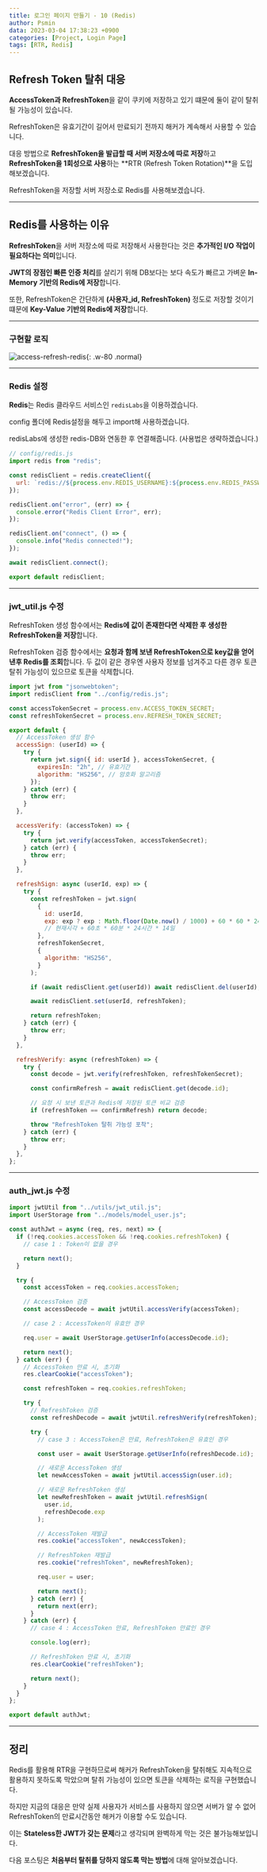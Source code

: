 ```yaml
---
title: 로그인 페이지 만들기 - 10 (Redis)
author: Psmin
data: 2023-03-04 17:38:23 +0900
categories: [Project, Login Page]
tags: [RTR, Redis]
---
```


## Refresh Token 탈취 대응

**AccessToken과 RefreshToken**을 같이 쿠키에 저장하고 있기 떄문에 둘이 같이 탈취될 가능성이 있습니다.

RefreshToken은 유효기간이 길어서 만료되기 전까지 해커가 계속해서 사용할 수 있습니다.

대응 방법으로 **RefreshToken을 발급할 때 서버 저장소에 따로 저장**하고 **RefreshToken을 1회성으로 사용**하는 **RTR (Refresh Token Rotation)**을 도입해보겠습니다.

RefreshToken을 저장할 서버 저장소로 Redis를 사용해보겠습니다.

---

## Redis를 사용하는 이유

**RefreshToken**을 서버 저장소에 따로 저장해서 사용한다는 것은 **추가적인 I/O 작업이 필요하다는 의미**입니다.

**JWT의 장점인 빠른 인증 처리**를 살리기 위해 DB보다는 보다 속도가 빠르고 가벼운 **In-Memory 기반의 Redis에 저장**합니다.

또한, RefreshToken은 간단하게 **(사용자\_id, RefreshToken)** 정도로 저장할 것이기 떄문에 **Key-Value 기반의 Redis에 저장**합니다.

---

### 구현할 로직

![access-refresh-redis](/assets/img/access-refresh-redis.png){: .w-80 .normal}

---

### Redis 설정

**Redis**는 Redis 클라우드 서비스인 `redisLabs`을 이용하겠습니다.

config 폴더에 Redis설정을 해두고 import해 사용하겠습니다.

redisLabs에 생성한 redis-DB와 연동한 후 연결해줍니다. (사용법은 생략하겠습니다.)

```js
// config/redis.js
import redis from "redis";

const redisClient = redis.createClient({
  url: `redis://${process.env.REDIS_USERNAME}:${process.env.REDIS_PASSWORD}@${process.env.REDIS_HOST}:${process.env.REDIS_PORT}/${process.env.REDIS_DB_NUM}`,
});

redisClient.on("error", (err) => {
  console.error("Redis Client Error", err);
});

redisClient.on("connect", () => {
  console.info("Redis connected!");
});

await redisClient.connect();

export default redisClient;
```

---

### jwt_util.js 수정

RefreshToken 생성 함수에서는 **Redis에 값이 존재한다면 삭제한 후 생성한 RefreshToken을 저장**합니다.

RefreshToken 검증 함수에서는 **요청과 함께 보낸 RefreshToken으로 key값을 얻어낸후 Redis를 조회**합니다.
두 값이 같은 경우엔 사용자 정보를 넘겨주고 다른 경우 토큰 탈취 가능성이 있으므로 토큰을 삭제합니다.

```js
import jwt from "jsonwebtoken";
import redisClient from "../config/redis.js";

const accessTokenSecret = process.env.ACCESS_TOKEN_SECRET;
const refreshTokenSecret = process.env.REFRESH_TOKEN_SECRET;

export default {
  // AccessToken 생성 함수
  accessSign: (userId) => {
    try {
      return jwt.sign({ id: userId }, accessTokenSecret, {
        expiresIn: "2h", // 유효기간
        algorithm: "HS256", // 암호화 알고리즘
      });
    } catch (err) {
      throw err;
    }
  },

  accessVerify: (accessToken) => {
    try {
      return jwt.verify(accessToken, accessTokenSecret);
    } catch (err) {
      throw err;
    }
  },

  refreshSign: async (userId, exp) => {
    try {
      const refreshToken = jwt.sign(
        {
          id: userId,
          exp: exp ? exp : Math.floor(Date.now() / 1000) + 60 * 60 * 24 * 14,
          // 현재시각 + 60초 * 60분 * 24시간 * 14일
        },
        refreshTokenSecret,
        {
          algorithm: "HS256",
        }
      );

      if (await redisClient.get(userId)) await redisClient.del(userId);

      await redisClient.set(userId, refreshToken);

      return refreshToken;
    } catch (err) {
      throw err;
    }
  },

  refreshVerify: async (refreshToken) => {
    try {
      const decode = jwt.verify(refreshToken, refreshTokenSecret);

      const confirmRefresh = await redisClient.get(decode.id);

      // 요청 시 보낸 토큰과 Redis에 저장된 토큰 비교 검증
      if (refreshToken == confirmRefresh) return decode;

      throw "RefreshToken 탈취 가능성 포착";
    } catch (err) {
      throw err;
    }
  },
};
```

---

### auth_jwt.js 수정

```js
import jwtUtil from "../utils/jwt_util.js";
import UserStorage from "../models/model_user.js";

const authJwt = async (req, res, next) => {
  if (!req.cookies.accessToken && !req.cookies.refreshToken) {
    // case 1 : Token이 없을 경우

    return next();
  }

  try {
    const accessToken = req.cookies.accessToken;

    // AccessToken 검증
    const accessDecode = await jwtUtil.accessVerify(accessToken);

    // case 2 : AccessToken이 유효안 경우

    req.user = await UserStorage.getUserInfo(accessDecode.id);

    return next();
  } catch (err) {
    // AccessToken 만료 시, 초기화
    res.clearCookie("accessToken");

    const refreshToken = req.cookies.refreshToken;

    try {
      // RefreshToken 검증
      const refreshDecode = await jwtUtil.refreshVerify(refreshToken);

      try {
        // case 3 : AccessToken은 만료, RefreshToken은 유효인 경우

        const user = await UserStorage.getUserInfo(refreshDecode.id);

        // 새로운 AccessToken 생성
        let newAccessToken = await jwtUtil.accessSign(user.id);

        // 새로운 RefreshToken 생성
        let newRefreshToken = await jwtUtil.refreshSign(
          user.id,
          refreshDecode.exp
        );

        // AccessToken 재발급
        res.cookie("accessToken", newAccessToken);

        // RefreshToken 재발급
        res.cookie("refreshToken", newRefreshToken);

        req.user = user;

        return next();
      } catch (err) {
        return next(err);
      }
    } catch (err) {
      // case 4 : AccessToken 만료, RefreshToken 만료인 경우

      console.log(err);

      // RefreshToken 만료 시, 초기화
      res.clearCookie("refreshToken");

      return next();
    }
  }
};

export default authJwt;
```

---

## 정리

Redis를 활용해 RTR을 구현하므로써 해커가 RefreshToken을 탈취해도 지속적으로 활용하지 못하도록 막았으며 탈취 가능성이 있으면 토큰을 삭제하는 로직을 구현했습니다.

하지만 지금의 대응은 만약 실제 사용자가 서비스를 사용하지 않으면 서버가 알 수 없어 RefreshToken의 만료시간동안 해커가 이용할 수도 있습니다.

이는 **Stateless한 JWT가 갖는 문제**라고 생각되며 완벽하게 막는 것은 불가능해보입니다.

다음 포스팅은 **처음부터 탈취를 당하지 않도록 막는 방법**에 대해 알아보겠습니다.
